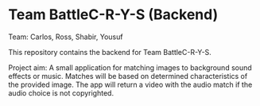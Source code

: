 # Team BattleC-R-Y-S (Backend)

Team: Carlos, Ross, Shabir, Yousuf

This repository contains the backend for Team BattleC-R-Y-S.

Project aim:
A small application for matching images to background sound effects or music. Matches will be based on determined characteristics of the provided image. The app will return a video with the audio match if the audio choice is not copyrighted.
